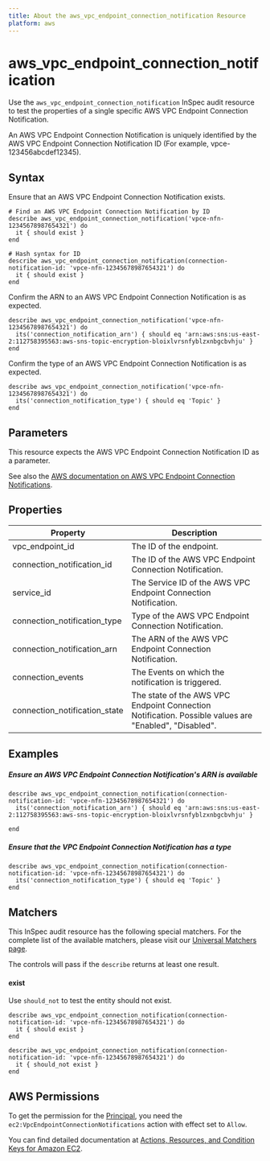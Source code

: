 ```yaml
---
title: About the aws_vpc_endpoint_connection_notification Resource
platform: aws
---
```


# aws\_vpc\_endpoint\_connection\_notification

Use the `aws_vpc_endpoint_connection_notification` InSpec audit resource to test the properties of a single specific AWS VPC Endpoint Connection Notification.

An AWS VPC Endpoint Connection Notification is uniquely identified by the AWS VPC Endpoint Connection Notification ID (For example, vpce-123456abcdef12345).

## Syntax

Ensure that an AWS VPC Endpoint Connection Notification exists.

    # Find an AWS VPC Endpoint Connection Notification by ID
    describe aws_vpc_endpoint_connection_notification('vpce-nfn-12345678987654321') do
      it { should exist }
    end
    
    # Hash syntax for ID
    describe aws_vpc_endpoint_connection_notification(connection-notification-id: 'vpce-nfn-12345678987654321') do
      it { should exist }
    end

Confirm the ARN to an AWS VPC Endpoint Connection Notification is as expected.

    describe aws_vpc_endpoint_connection_notification('vpce-nfn-12345678987654321') do
      its('connection_notification_arn') { should eq 'arn:aws:sns:us-east-2:112758395563:aws-sns-topic-encryption-bloixlvrsnfyblzxnbgcbvhju' }
    end

Confirm the type of an AWS VPC Endpoint Connection Notification is as expected.

    describe aws_vpc_endpoint_connection_notification('vpce-nfn-12345678987654321') do
      its('connection_notification_type') { should eq 'Topic' }
    end

## Parameters

This resource expects the AWS VPC Endpoint Connection Notification ID as a parameter.

See also the [AWS documentation on AWS VPC Endpoint Connection Notifications](https://docs.aws.amazon.com/AWSCloudFormation/latest/UserGuide/aws-resource-ec2-vpcendpointconnectionnotification.html).

## Properties

|Property                                   | Description|
| ---                                       | --- |
|vpc_endpoint_id                            | The ID of the endpoint. |
|connection_notification_id                 | The ID of the AWS VPC Endpoint Connection Notification. |
|service_id                                 | The Service ID of the AWS VPC Endpoint Connection Notification. |
|connection_notification_type               | Type of the AWS VPC Endpoint Connection Notification.|
|connection_notification_arn                | The ARN of the AWS VPC Endpoint Connection Notification. |
|connection_events                          | The Events on which the notification is triggered. |
|connection_notification_state              | The state of the AWS VPC Endpoint Connection Notification. Possible values are "Enabled", "Disabled". |

## Examples

##### Ensure an AWS VPC Endpoint Connection Notification's ARN is available

    describe aws_vpc_endpoint_connection_notification(connection-notification-id: 'vpce-nfn-12345678987654321') do
      its('connection_notification_arn') { should eq 'arn:aws:sns:us-east-2:112758395563:aws-sns-topic-encryption-bloixlvrsnfyblzxnbgcbvhju' }
      
    end

##### Ensure that the VPC Endpoint Connection Notification has a type

    describe aws_vpc_endpoint_connection_notification(connection-notification-id: 'vpce-nfn-12345678987654321') do
      its('connection_notification_type') { should eq 'Topic' }
    end

## Matchers

This InSpec audit resource has the following special matchers. For the complete list of the available matchers, please visit our [Universal Matchers page](https://www.inspec.io/docs/reference/matchers/).

The controls will pass if the `describe` returns at least one result.

#### exist

Use `should_not` to test the entity should not exist.

    describe aws_vpc_endpoint_connection_notification(connection-notification-id: 'vpce-nfn-12345678987654321') do
      it { should exist }
    end
      
    describe aws_vpc_endpoint_connection_notification(connection-notification-id: 'vpce-nfn-12345678987654321') do
      it { should_not exist }
    end

## AWS Permissions

To get the permission for the [Principal](https://docs.aws.amazon.com/IAM/latest/UserGuide/intro-structure.html#intro-structure-principal), you need the `ec2:VpcEndpointConnectionNotifications` action with effect set to `Allow`.

You can find detailed documentation at [Actions, Resources, and Condition Keys for Amazon EC2](https://docs.aws.amazon.com/IAM/latest/UserGuide/list_amazonec2.html).
